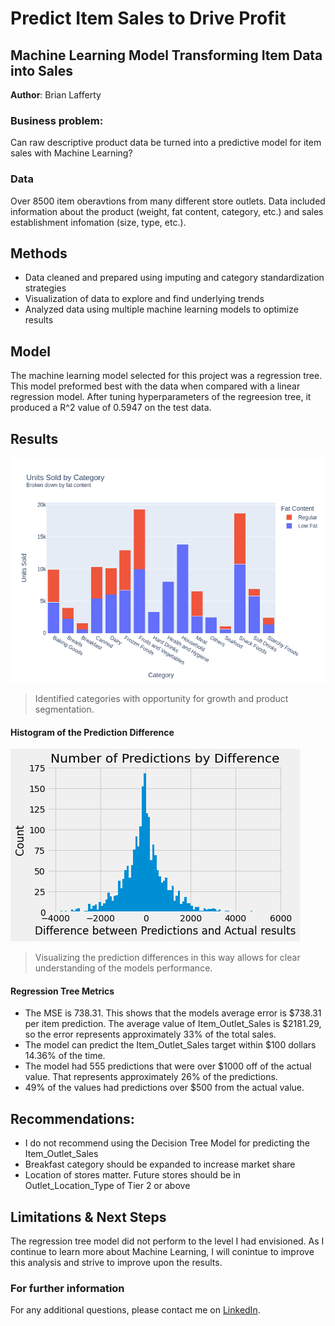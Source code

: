 # Predict Item Sales to Drive Profit
## Machine Learning Model Transforming Item Data into Sales

**Author**: Brian Lafferty

### Business problem:

Can raw descriptive product data be turned into a predictive model for item sales with Machine Learning?


### Data
Over 8500 item oberavtions from many different store outlets. Data included information about the product (weight, fat content, category, etc.) and sales establishment infomation (size, type, etc.).


## Methods
- Data cleaned and prepared using imputing and category standardization strategies
- Visualization of data to explore and find underlying trends
- Analyzed data using multiple machine learning models to optimize results

## Model
The machine learning model selected for this project was a regression tree. This model preformed best with the data when compared with a linear regression model. After tuning hyperparameters of the regreesion tree, it produced a R^2 value of 0.5947 on the test data.

## Results

![sample image](fig1.png)

> Identified categories with opportunity for growth and product segmentation.

#### Histogram of the Prediction Difference
![sample image](fig2.png)

> Visualizing the prediction differences in this way allows for clear understanding of the models performance.

#### Regression Tree Metrics

-   The MSE is 738.31. This shows that the models average error is $738.31 per item prediction. The average value of Item_Outlet_Sales is $2181.29, so the error represents approximately 33% of the total sales.
-   The model can predict the Item_Outlet_Sales target within $100 dollars 14.36% of the time.
-   The model had 555 predictions that were over $1000 off of the actual value. That represents approximately 26% of the predictions.
-   49% of the values had predictions over $500 from the actual value.

## Recommendations:
- I do not recommend using the Decision Tree Model for predicting the Item_Outlet_Sales
- Breakfast category should be expanded to increase market share
- Location of stores matter. Future stores should be in Outlet_Location_Type of Tier 2 or above



## Limitations & Next Steps
The regression tree model did not perform to the level I had envisioned. As I continue to learn more about Machine Learning, I will conintue to improve this analysis and strive to improve upon the results.


### For further information


For any additional questions, please contact me on [LinkedIn](https://www.linkedin.com/in/brian-lafferty). 
